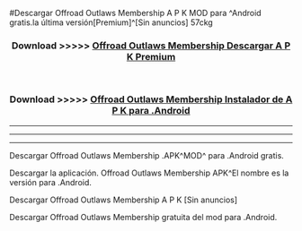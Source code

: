 #Descargar Offroad Outlaws Membership  A P K MOD para ^Android gratis.la última versión[Premium]^[Sin anuncios] 57ckg



<div align="center">
<h3>Download >>>>> <a href="https://es-web.web.app/?es= Offroad Outlaws Membership ">Offroad Outlaws Membership  Descargar A P K Premium</a></h3><br>

<h3>Download >>>>> <a href="https://es-web.web.app/?es= Offroad Outlaws Membership ">Offroad Outlaws Membership  Instalador de A P K para .Android</a></h3>
</div>


----------------------------------------------------------

----------------------------------------------------------

----------------------------------------------------------

Descargar Offroad Outlaws Membership  .APK^MOD^ para .Android gratis.

Descargar la aplicación. Offroad Outlaws Membership  APK^El nombre es la versión para .Android.

Descargar Offroad Outlaws Membership  A P K [Sin anuncios]

Descargar Offroad Outlaws Membership  gratuita del mod para .Android.